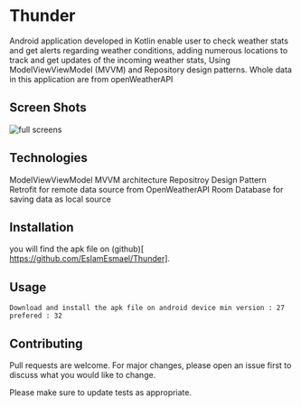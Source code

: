 # Thunder

Android application developed in Kotlin enable user to check weather stats and get alerts regarding weather conditions, adding numerous locations to track and get updates of the incoming weather stats, Using ModelViewViewModel (MVVM) and Repository design patterns.
Whole data in this application are from openWeatherAPI

## Screen Shots 
![full screens](https://user-images.githubusercontent.com/14854063/166171264-c6af3584-76a6-43c9-ac88-a4de860f20f8.png)

## Technologies
ModelViewViewModel MVVM architecture 
Repositroy Design Pattern
Retrofit for remote data source from OpenWeatherAPI
Room Database for saving data as local source

## Installation

you will find the apk file on (github)[ https://github.com/EslamEsmael/Thunder].

## Usage
```
Download and install the apk file on android device min version : 27 prefered : 32
```

## Contributing
Pull requests are welcome. For major changes, please open an issue first to discuss what you would like to change.

Please make sure to update tests as appropriate.

